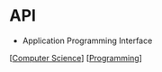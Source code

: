 # API

- Application Programming Interface

[[Computer Science]] [[Programming]]

[//begin]: # "Autogenerated link references for markdown compatibility"
[Computer Science]: computer-science "Computer Science"
[Programming]: programming "Programming"
[//end]: # "Autogenerated link references"